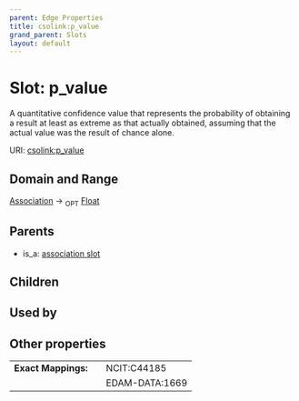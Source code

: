 ```yaml
---
parent: Edge Properties
title: csolink:p_value
grand_parent: Slots
layout: default
---
```


# Slot: p_value


A quantitative confidence value that represents the probability of obtaining a result at least as extreme as that actually obtained, assuming that the actual value was the result of chance alone.

URI: [csolink:p_value](https://w3id.org/csolink/vocab/p_value)

## Domain and Range

[Association](Association.md) ->  <sub>OPT</sub> [Float](types/Float.md)

## Parents

 *  is_a: [association slot](association_slot.md)

## Children


## Used by


## Other properties

|  |  |  |
| --- | --- | --- |
| **Exact Mappings:** | | NCIT:C44185 |
|  | | EDAM-DATA:1669 |

